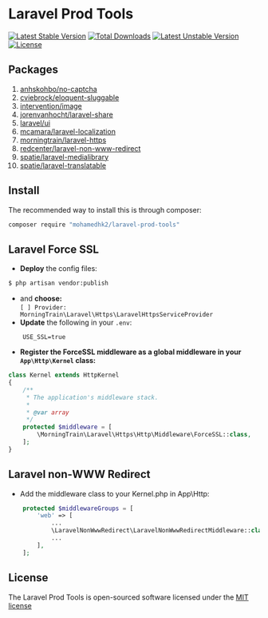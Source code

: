 # Laravel Prod Tools

[![Latest Stable Version](http://poser.pugx.org/mohamedhk2/laravel-prod-tools/v)](https://packagist.org/packages/mohamedhk2/laravel-prod-tools)
[![Total Downloads](http://poser.pugx.org/mohamedhk2/laravel-prod-tools/downloads)](https://packagist.org/packages/mohamedhk2/laravel-prod-tools)
[![Latest Unstable Version](http://poser.pugx.org/mohamedhk2/laravel-prod-tools/v/unstable)](https://packagist.org/packages/mohamedhk2/laravel-prod-tools)
[![License](http://poser.pugx.org/mohamedhk2/laravel-prod-tools/license)](https://packagist.org/packages/mohamedhk2/laravel-prod-tools)

## Packages

1. [anhskohbo/no-captcha](https://packagist.org/packages/anhskohbo/no-captcha)
1. [cviebrock/eloquent-sluggable](https://packagist.org/packages/cviebrock/eloquent-sluggable)
1. [intervention/image](https://packagist.org/packages/intervention/image)
1. [jorenvanhocht/laravel-share](https://packagist.org/packages/jorenvanhocht/laravel-share)
1. [laravel/ui](https://packagist.org/packages/laravel/ui)
1. [mcamara/laravel-localization](https://packagist.org/packages/mcamara/laravel-localization)
1. [morningtrain/laravel-https](https://packagist.org/packages/morningtrain/laravel-https)
1. [redcenter/laravel-non-www-redirect](https://packagist.org/packages/redcenter/laravel-non-www-redirect)
1. [spatie/laravel-medialibrary](https://packagist.org/packages/spatie/laravel-medialibrary)
1. [spatie/laravel-translatable](https://packagist.org/packages/spatie/laravel-translatable)

## Install
The recommended way to install this is through composer:
```bash
composer require "mohamedhk2/laravel-prod-tools"
```

## Laravel Force SSL
  - **Deploy** the config files:
  ``` bash
  $ php artisan vendor:publish
  ```
  - and **choose:**  
    `[ ] Provider: MorningTrain\Laravel\Https\LaravelHttpsServiceProvider`  
  - **Update** the following in your `.env`:
  ```dotenv
      USE_SSL=true
  ```
  - **Register the ForceSSL middleware as a global middleware in your `App\Http\Kernel` class:**  
  ``` php
  class Kernel extends HttpKernel
  {
      /**
       * The application's middleware stack.
       *
       * @var array
       */
      protected $middleware = [
          \MorningTrain\Laravel\Https\Http\Middleware\ForceSSL::class,
      ];
  }
  ```

## Laravel non-WWW Redirect
  - Add the middleware class to your Kernel.php in App\Http:
  ``` php
      protected $middlewareGroups = [
          'web' => [
              ...
              \LaravelNonWwwRedirect\LaravelNonWwwRedirectMiddleware::class,
              ...
          ],
      ];
  ```

## License
The Laravel Prod Tools is open-sourced software licensed under the [MIT license](http://opensource.org/licenses/MIT)
